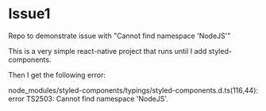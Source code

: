 # Issue1
Repo to demonstrate issue with "Cannot find namespace 'NodeJS'"

This is a very simple react-native project that runs until I add styled-components.

Then I get the following error:

node_modules/styled-components/typings/styled-components.d.ts(116,44): error TS2503: Cannot find namespace 'NodeJS'.


